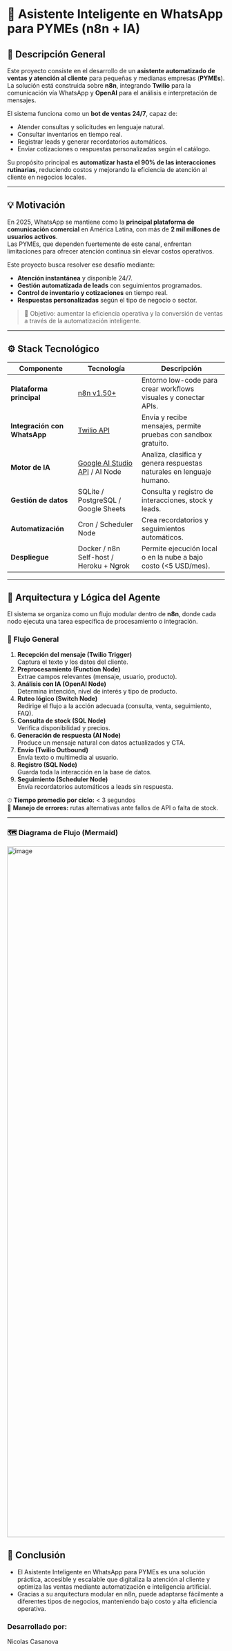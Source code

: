 # 🤖 Asistente Inteligente en WhatsApp para PYMEs (n8n + IA)

## 🧩 Descripción General
Este proyecto consiste en el desarrollo de un **asistente automatizado de ventas y atención al cliente** para pequeñas y medianas empresas (**PYMEs**).  
La solución está construida sobre **n8n**, integrando **Twilio** para la comunicación vía WhatsApp y **OpenAI** para el análisis e interpretación de mensajes.

El sistema funciona como un **bot de ventas 24/7**, capaz de:
- Atender consultas y solicitudes en lenguaje natural.  
- Consultar inventarios en tiempo real.  
- Registrar leads y generar recordatorios automáticos.  
- Enviar cotizaciones o respuestas personalizadas según el catálogo.  

Su propósito principal es **automatizar hasta el 90% de las interacciones rutinarias**, reduciendo costos y mejorando la eficiencia de atención al cliente en negocios locales.

---

## 💡 Motivación
En 2025, WhatsApp se mantiene como la **principal plataforma de comunicación comercial** en América Latina, con más de **2 mil millones de usuarios activos**.  
Las PYMEs, que dependen fuertemente de este canal, enfrentan limitaciones para ofrecer atención continua sin elevar costos operativos.

Este proyecto busca resolver ese desafío mediante:
- **Atención instantánea** y disponible 24/7.  
- **Gestión automatizada de leads** con seguimientos programados.  
- **Control de inventario y cotizaciones** en tiempo real.  
- **Respuestas personalizadas** según el tipo de negocio o sector.

> 🎯 Objetivo: aumentar la eficiencia operativa y la conversión de ventas a través de la automatización inteligente.

---

## ⚙️ Stack Tecnológico

| Componente | Tecnología | Descripción |
|-------------|-------------|--------------|
| **Plataforma principal** | [n8n v1.50+](https://n8n.io/) | Entorno low-code para crear workflows visuales y conectar APIs. |
| **Integración con WhatsApp** | [Twilio API](https://www.twilio.com/whatsapp) | Envía y recibe mensajes, permite pruebas con sandbox gratuito. |
| **Motor de IA** | [Google AI Studio API](https://aistudio.google.com) / AI Node | Analiza, clasifica y genera respuestas naturales en lenguaje humano. |
| **Gestión de datos** | SQLite / PostgreSQL / Google Sheets | Consulta y registro de interacciones, stock y leads. |
| **Automatización** | Cron / Scheduler Node | Crea recordatorios y seguimientos automáticos. |
| **Despliegue** | Docker / n8n Self-host / Heroku + Ngrok | Permite ejecución local o en la nube a bajo costo (<5 USD/mes). |

---

## 🧠 Arquitectura y Lógica del Agente

El sistema se organiza como un flujo modular dentro de **n8n**, donde cada nodo ejecuta una tarea específica de procesamiento o integración.  

### 🔄 Flujo General

1. **Recepción del mensaje (Twilio Trigger)**  
   Captura el texto y los datos del cliente.  
2. **Preprocesamiento (Function Node)**  
   Extrae campos relevantes (mensaje, usuario, producto).  
3. **Análisis con IA (OpenAI Node)**  
   Determina intención, nivel de interés y tipo de producto.  
4. **Ruteo lógico (Switch Node)**  
   Redirige el flujo a la acción adecuada (consulta, venta, seguimiento, FAQ).  
5. **Consulta de stock (SQL Node)**  
   Verifica disponibilidad y precios.  
6. **Generación de respuesta (AI Node)**  
   Produce un mensaje natural con datos actualizados y CTA.  
7. **Envío (Twilio Outbound)**  
   Envía texto o multimedia al usuario.  
8. **Registro (SQL Node)**  
   Guarda toda la interacción en la base de datos.  
9. **Seguimiento (Scheduler Node)**  
   Envía recordatorios automáticos a leads sin respuesta.

⏱ **Tiempo promedio por ciclo:** < 3 segundos  
🧩 **Manejo de errores:** rutas alternativas ante fallos de API o falta de stock.  

---

### 🗺 Diagrama de Flujo (Mermaid)
<img width="573" height="1600" alt="image" src="https://github.com/user-attachments/assets/d26012ae-3830-4914-94b4-6630921ec5c4" />

## 🧾 Conclusión

- El Asistente Inteligente en WhatsApp para PYMEs es una solución práctica, accesible y escalable que digitaliza la atención al cliente y optimiza las ventas mediante automatización e inteligencia artificial.
- Gracias a su arquitectura modular en n8n, puede adaptarse fácilmente a diferentes tipos de negocios, manteniendo bajo costo y alta eficiencia operativa.

### Desarrollado por:
Nicolas Casanova
